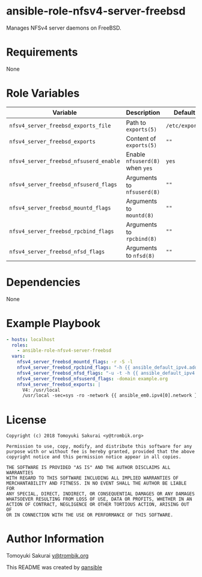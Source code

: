 # ansible-role-nfsv4-server-freebsd

Manages NFSv4 server daemons on FreeBSD.

# Requirements

None

# Role Variables

| Variable | Description | Default |
|----------|-------------|---------|
| `nfsv4_server_freebsd_exports_file` | Path to `exports(5)` | `/etc/exports` |
| `nfsv4_server_freebsd_exports` | Content of `exports(5)` | `""` |
| `nfsv4_server_freebsd_nfsuserd_enable` | Enable `nfsuserd(8)` when `yes` | `yes` |
| `nfsv4_server_freebsd_nfsuserd_flags` | Arguments to `nfsuserd(8)` | `""` |
| `nfsv4_server_freebsd_mountd_flags` | Arguments to `mountd(8)` | `""` |
| `nfsv4_server_freebsd_rpcbind_flags` | Arguments to `rpcbind(8)` | `""` |
| `nfsv4_server_freebsd_nfsd_flags` | Arguments to `nfsd(8)` | `""` |

# Dependencies

None

# Example Playbook

```yaml
- hosts: localhost
  roles:
    - ansible-role-nfsv4-server-freebsd
  vars:
    nfsv4_server_freebsd_mountd_flags: -r -S -l
    nfsv4_server_freebsd_rpcbind_flags: "-h {{ ansible_default_ipv4.address }}"
    nfsv4_server_freebsd_nfsd_flags: "-u -t -h {{ ansible_default_ipv4.address }} -n 6"
    nfsv4_server_freebsd_nfsuserd_flags: -domain example.org
    nfsv4_server_freebsd_exports: |
      V4: /usr/local
      /usr/local -sec=sys -ro -network {{ ansible_em0.ipv4[0].network }} -mask {{ ansible_em0.ipv4[0].netmask }}
```

# License

```
Copyright (c) 2018 Tomoyuki Sakurai <y@trombik.org>

Permission to use, copy, modify, and distribute this software for any
purpose with or without fee is hereby granted, provided that the above
copyright notice and this permission notice appear in all copies.

THE SOFTWARE IS PROVIDED "AS IS" AND THE AUTHOR DISCLAIMS ALL WARRANTIES
WITH REGARD TO THIS SOFTWARE INCLUDING ALL IMPLIED WARRANTIES OF
MERCHANTABILITY AND FITNESS. IN NO EVENT SHALL THE AUTHOR BE LIABLE FOR
ANY SPECIAL, DIRECT, INDIRECT, OR CONSEQUENTIAL DAMAGES OR ANY DAMAGES
WHATSOEVER RESULTING FROM LOSS OF USE, DATA OR PROFITS, WHETHER IN AN
ACTION OF CONTRACT, NEGLIGENCE OR OTHER TORTIOUS ACTION, ARISING OUT OF
OR IN CONNECTION WITH THE USE OR PERFORMANCE OF THIS SOFTWARE.
```

# Author Information

Tomoyuki Sakurai <y@trombik.org>

This README was created by [qansible](https://github.com/trombik/qansible)
